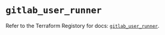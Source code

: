 # `gitlab_user_runner`

Refer to the Terraform Registory for docs: [`gitlab_user_runner`](https://registry.terraform.io/providers/gitlabhq/gitlab/16.6.0/docs/resources/user_runner).
